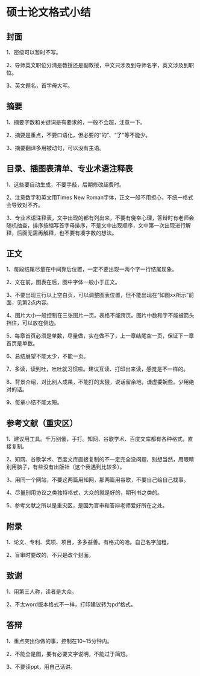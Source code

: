 # 硕士论文格式小结

## 封面

1、密级可以暂时不写。

2、导师英文职位分清是教授还是副教授，中文只涉及到导师名字，英文涉及到职位。

3、英文题名，首字母大写。

## 摘要

1、摘要字数和关键词是有要求的，一般不会超，注意一下。

2、摘要是重点，不要口语化，但必要的“的”、“了”等不能少。

3、摘要翻译多用被动句，可以没有主语。

## 目录、插图表清单、专业术语注释表

1、这些要自动生成，不要手敲，后期修改超费时。

2、注意数字和英文用Times New Roman字体，正文一般不用担心，不统一格式会导致对不齐。

3、专业术语注释表，文中出现的都有列出来，不要有侥幸心理，答辩时有老师会随机抽查，排序按缩写首字母排序，不是文中出现顺序，文中第一次出现进行解释，后面无需再解释，也不要有凑字数的想法。

## 正文

1、每段结尾尽量在中间靠后位置，一定不要出现一两个字一行结尾现象。

2、文在前，图表在后，图中字体一般小于正文。

3、不要出现三行以上空白页，可以调整图表位置，但不能出现在“如图xx所示”前面，见第2点内容。

4、图片大小一般控制在三张图片一页。表格不能跨页。图片中数和字不能被箭头挡住，可以放在侧边。

5、每章首页必须是单数，尽量做，实在做不了，上一章结尾空一页，保证下一章首页是单数。

6、总结展望不能太少，不能一页。

7、多读，读到吐，吐吐就习惯啦。建议互读、打印出来读，感觉是不一样的。

8、背景介绍，对比别人成果，不能打的太狠，说话留余地，谦虚委婉些。少用绝对的话。

9、每章小结不能太短。

## 参考文献（重灾区）

1、建议用工具。千万别傻，手打。知网、谷歌学术、百度文库都有各种格式，直接复制。

2、知网、谷歌学术、百度文库直接复制的不一定完全没问题，别想当然，用眼睛别用脑子，有些没有出版社（这个我遇到比较多）。

3、用同一个网站，不要这两篇用知网，那两篇用谷歌，不要自己给自己找事。

4、尽量别用协议之类独特格式，大众的就是好的，期刊书之类的。

5、参考文献之所以是重灾区，是因为盲审和答辩老师爱好所在之处。

## 附录

1、论文、专利、奖项、项目，多多益善。有格式的哈。自己名字加粗。

2、盲审时要改的，不只是改个封面。

## 致谢

1、用第三人称，读者是大众。

2、不太word版本格式不一样，打印建议转为pdf格式。

## 答辩

1、重点突出你做的事，控制在10~15分钟内。

2、不能全是图，要有必要文字说明，不能过于简短。

3、不要读ppt，用自己话讲。
